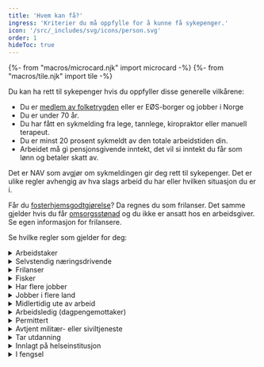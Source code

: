 ```yaml
---
title: 'Hvem kan få?'
ingress: 'Kriterier du må oppfylle for å kunne få sykepenger.'
icon: '/src/_includes/svg/icons/person.svg'
order: 1
hideToc: true
---
```

{%- from "macros/microcard.njk" import microcard -%}
{%- from "macros/tile.njk" import tile -%}


Du kan ha rett til sykepenger hvis du oppfyller disse generelle vilkårene:

* Du er [medlem av folketrygden](#) eller er EØS-borger og jobber i Norge
* Du er under 70 år.
* Du har fått en sykmelding fra lege, tannlege, kiropraktor eller manuell terapeut.
* Du er minst 20 prosent sykmeldt av den totale arbeidstiden din. 
* Arbeidet må gi pensjonsgivende inntekt, det vil si inntekt du får som lønn og betaler skatt av.

Det er NAV som avgjør om sykmeldingen gir deg rett til sykepenger. Det er ulike regler avhengig av hva slags arbeid du har eller hvilken situasjon du er i.

Får du [fosterhjemsgodtgjørelse](#)? Da regnes du som frilanser. Det samme gjelder hvis du får [omsorgsstønad](#) og du ikke er ansatt hos en arbeidsgiver. Se egen informasjon for frilansere.

Se hvilke regler som gjelder for deg:

<div class="mt-4 accordion">
  <details>
    <summary>Arbeidstaker</summary>
    {% prose "py-2 pl-5 -ml-5 -translate-x-px border-l-2 border-slate-400" %}
Du må ha jobbet i minst fire uker rett før du ble sykmeldt. For å få sykepenger fra NAV, må inntekten din per år, det vil si gjennomsnittsinntekten de siste tre månedene før du ble syk omgjort til årsinntekt være minst 59 310 kroner. Det tilsvarer femti prosent av grunnbeløpet i folketrygden (1/2 G). 

Det samme gjelder hvis du kombinerer arbeid med uføretrygd.

#### Hvis du er kronisk syk eller gravid

Har du en langvarig eller kronisk sykdom som kan føre til hyppige sykefravær? Eller er du sykmeldt på grunn av årsaker som henger sammen med graviditeten?

Vanligvis utbetaler arbeidsgiveren din sykepengene for de første 16 dagene du er syk. Dette kalles arbeidsgiverperioden.

Hvis du har hyppige og/eller uforutsigbare sykefravær, kan du eller arbeidsgiveren din søke om at NAV dekker sykepengene arbeidsgiveren har utbetalt i arbeidsgiverperioden.

{{ tile({ title: 'Kronisk syk eller gravid arbeidstaker', mark: 'bg-green-400', kicker: ['Tiltak'] }) }}

#### Hvis du er arbeidstaker på skip

Sykepenger for arbeidstakere på skip beregnes i hovedsak på samme måte som for arbeidstakere, men det er i tillegg noen særskilte regler for deg som jobber på skip i utenriksfart som er registrert i Norsk internasjonalt skipsregister (NIS).

* Du kan få sykepenger fra den dagen arbeidsgiveren din har fått beskjed om at du er syk, derfor må du gi beskjed til arbeidsgiveren din så snart som mulig. Du leverer enten [egenmelding](#) eller sykmelding. Hvis du er syk ut over egenmeldingsdagene, må du kontakte lege.
* Du kan få sykepenger hvis du er arbeidsufør som arbeidstaker på skip, selv om du er frisk nok til å jobbe i et annet yrke.
* Du har rett til sykepenger selv om du har vært i arbeid i mindre enn fire uker.
* Det har betydning for sykepengene hvilket flagg skipet seiler under når du blir sykmeldt. Les mer om sykepenger innenfor og utenfor EØS-området.
* Hvis du er ansatt på turistskip innen hotell- og restaurantvirksomhet, er du ikke medlem i folketrygden, og har dermed ikke rett til sykepenger.

#### Tilkallingsvikar

Du kan ha rett til sykepenger, men det avhenger blant annet på hvor mye og ofte du har jobbet før du ble sykmeldt.

Hvis du er tilkallingsvikar, er det viktig å avgjøre om

* du oppfyller kravet til opptjeningstid hvis du bare har jobbet noen vakter av og på i en periode.
* du kan sies å tape pensjonsgivende inntekt hvis du ikke har avtalt noen vakter med arbeidsgiveren din framover.

#### Hvis du er mellom 67 og 70 år

Du kan få sykepenger fra NAV i opptil 60 dager hvis gjennomsnittet av inntekten din de siste 3 månedene før du ble syk omgjort til årsinntekt overstiger 237 240 kroner (2 ganger grunnbeløpet i folketrygden). Dette gjelder hvis du er mellom 67 og 70 år, uavhengig av om du har tatt ut alderspensjon.

60-dagersregelen gjelder fra og med dagen etter du fylte 67 år og til og med dagen før du fyller 70 år. Hvis du har fylt 70 år, har du ikke rett til sykepenger.

#### Friskmelding til arbeidsformidling

Hvis alle muligheter for å komme tilbake til arbeidsplassen din er forsøkt, kan du få [sykepenger i inntil 12](#) uker mens du søker ny jobb.

{{ tile({ title: 'Friskmelding til arbeidsformidling', mark: 'bg-limegreen-400', kicker: ['Når du er syk'] }) }}

#### Dette gjør du når du blir syk

Du kan få sykepenger fra den dagen arbeidsgiveren din har fått beskjed om at du er syk, derfor må du gi beskjed til arbeidsgiveren din så snart som mulig. Du leverer enten egenmelding eller sykmelding.

Hvis du er syk lenger enn egenmeldingsdagene, må du kontakte lege.
    {% endprose %}
  </details>

  <details>
    <summary>Selvstendig næringsdrivende</summary>
    {% prose "py-2 pl-5 -ml-5 -translate-x-px border-l-2 border-slate-400" %}
Du har rett til sykepenger fra dag 17 av sykefraværet ditt, og du må ha jobbet i minst fire uker rett før du ble sykmeldt. 

Gjennomsnittet av årsinntekten din fastsatt for de 3 siste årene må være minst 59 310 kroner. Det tilsvarer femti prosent av grunnbeløpet i folketrygden (1/2 G).

Det samme gjelder hvis du kombinerer arbeid med uføretrygd.

#### Jordbruker eller reindriftsutøver

##### Hvem regnes som jordbruker?

Du regnes som jordbruker hvis skatteoppgjøret for det siste året viste at du hadde en nærings­inntekt fra jord‑ eller skogbruk på minst 8 000 kroner, og at det utgjorde minst 20 prosent av den samlede nettoinntekten din. Du regnes også som jordbruker hvis du kan dokumentere at du vil ha tilsvarende inntekt framover.

##### Hvem regnes som reindriftsutøver?

Du regnes som reindriftsutøver når du ifølge [lov om reindrift (Lovdata.no)](#) har rett til å utøve reindrift. For å dokumentere at du er omfattet av den kollektive forsikringen må reindriftsagronomen i beiteområdet ditt attesterer at du er registrert reindriftsutøver.

#### Hvis du er mellom 67 og 70 år

Du kan få sykepenger fra NAV i opptil 60 dager hvis gjennomsnittet av inntekten din de siste 3 månedene før du ble syk omgjort til årsinntekt overstiger 237 240 kroner (2 ganger grunnbeløpet i folketrygden). Dette gjelder hvis du er mellom 67 og 70 år, uavhengig av om du har tatt ut alderspensjon.

60-dagersregelen gjelder fra og med dagen etter du fylte 67 år og til og med dagen før du fyller 70 år. Hvis du har fylt 70 år, har du ikke rett til sykepenger.

#### Dette må du gjøre når du blir syk

De første 16 dagene telles fra du oppsøker lege eller NAV får melding om at du ikke kan jobbe. [Ta kontakt med oss](#).

Hvis du har tegnet forsikring, kan du få sykepenger de første 16 kalenderdagene, men da må du levere en sykmelding.

{{ tile({ title: 'Forsikring for jordbrukere og reindriftsutøvere', mark: 'bg-green-400', kicker: ['Forsikring'] }) }}
    {% endprose %}
  </details>

  <details>
    <summary>Frilanser</summary>
    {% prose "py-2 pl-5 -ml-5 -translate-x-px border-l-2 border-slate-400" %}
Du har rett til sykepenger fra dag 17 av sykefraværet ditt.

Inntekten din må være minst 59 310 kroner. Det tilsvarer femti prosent av grunnbeløpet i folketrygden (1/2 G).

Det samme gjelder hvis du kombinerer arbeid med uføretrygd.

#### Hvis du er mellom 67 og 70 år

Du kan få sykepenger fra NAV i opptil 60 dager hvis gjennomsnittet av inntekten din de siste 3 månedene før du ble syk omgjort til årsinntekt overstiger 237 240 kroner (2 ganger grunnbeløpet i folketrygden). Dette gjelder hvis du er mellom 67 og 70 år, uavhengig av om du har tatt ut alderspensjon.

60-dagersregelen gjelder fra og med dagen etter du fylte 67 år og til og med dagen før du fyller 70 år. Hvis du har fylt 70 år, har du ikke rett til sykepenger.

#### Dette må du gjøre når du blir syk

De første 16 dagene telles fra du oppsøker lege eller NAV får melding om at du ikke kan jobbe. [Ta kontakt med oss](#).

Hvis du har tegnet forsikring, kan du få sykepenger de første 16 kalenderdagene, men da må du levere en sykmelding.

{{ tile({ title: 'Forsikring for frilansere', mark: 'bg-green-400', kicker: ['Forsikring'] }) }}
    {% endprose %}
  </details>


  <details>
    <summary>Fisker</summary>
    {% prose "py-2 pl-5 -ml-5 -translate-x-px border-l-2 border-slate-400" %}
Sykepenger til deg som fisker beregnes  på samme måte som for arbeidstakere og/eller selvstendig  næringsdrivende, men det er noen særskilte regler for deg som er fisker på blad B i fiskermanntallet:

* Du har rett til sykepenger selv om du har vært i arbeid i mindre enn fire uker.
* Du har rett til sykepenger med full lønn opp til 6G fra første sykefraværsdag.

#### På lott eller hyre

Hvis du mottar lott, regnes du som selvstendig næringsdrivende, og du må sende inntektsskjema for selvstendig næringsdrivende til NAV.

Hvis du har hyre, regnes du som arbeidstaker.

#### Hvis du er mellom 67 og 70 år

Du kan få sykepenger fra NAV i opptil 60 dager hvis gjennomsnittet av inntekten din de siste 3 månedene før du ble syk omgjort til årsinntekt overstiger 237 240 kroner (2 ganger grunnbeløpet i folketrygden). Dette gjelder hvis du er mellom 67 og 70 år, uavhengig av om du har tatt ut alderspensjon.

60-dagersregelen gjelder fra og med dagen etter du fylte 67 år og til og med dagen før du fyller 70 år. Hvis du har fylt 70 år, har du ikke rett til sykepenger.
    {% endprose %}
  </details>
  


  <details>
    <summary>Har flere jobber</summary>
    {% prose "py-2 pl-5 -ml-5 -translate-x-px border-l-2 border-slate-400" %}
Hvis du er sykmeldt fra flere jobber, må du informere legen din om dette, slik at du får en sykmelding for hver jobb. Sykepengene blir beregnet ut fra inntekten fra alle jobbene dine.

For å få sykepenger fra NAV, må gjennomsnittet av den samlede inntekten din fra alle arbeidsforhold de tre siste månedene tilsvare en årsinntekt på minst 59 310 kroner. Det tilsvarer femti prosent av grunnbeløpet i folketrygden (1/2 G). 

Hvis du får [fosterhjemsgodtgjørelse](#) eller [omsorgsstønad](#) i kombinasjon med annen inntekt, blir det regnet som flere jobber.

Hvis du har inntekt både som frilanser og som arbeidstaker, utbetales sykepengene etter reglene for arbeidstakere.

#### Hvis du er mellom 67 og 70 år

Du kan få sykepenger fra NAV i opptil 60 dager hvis gjennomsnittet av inntekten din de siste 3 månedene før du ble syk omgjort til årsinntekt overstiger 237 240 kroner (2 ganger grunnbeløpet i folketrygden). Dette gjelder hvis du er mellom 67 og 70 år, uavhengig av om du har tatt ut alderspensjon.

60-dagersregelen gjelder fra og med dagen etter du fylte 67 år og til og med dagen før du fyller 70 år. Hvis du har fylt 70 år, har du ikke rett til sykepenger.
    {% endprose %}
  </details>

  <details>
    <summary>Jobber i flere land</summary>
    {% prose "py-2 pl-5 -ml-5 -translate-x-px border-l-2 border-slate-400" %}
Hvis du jobber i flere land, må NAV vurdere om du har rett til sykepenger etter norsk lov eller om du omfattes av andre lands lover. Denne vurderingen gjøres ut fra blant annet hvilket land du bor i, hva slags arbeid du utfører i hvilket land og i hvilket land arbeidsgiverne dine er registrert.

Noen ganger må vi kontakte andre lands trygdemyndigheter for å avklare dette. Du kan kun være omfattet av ett lands lover på det tidspunktet du ble syk.
    {% endprose %}
  </details>

  <details>
    <summary>Midlertidig ute av arbeid</summary>
    {% prose "py-2 pl-5 -ml-5 -translate-x-px border-l-2 border-slate-400" %}
Hadde du vært ute av inntektsgivende arbeid i mindre enn en måned da du ble syk? Du kan ha rett til sykepenger fra NAV hvis du oppfyller ett av disse kravene:

* Du er fremdeles ute av inntektsgivende arbeid
* Du har jobbet i mindre enn fire uker
* Du kan dokumentere at du har et inntektstap som minst tilsvarer 118 620 (1G). Det vil si grunnbeløpet i folketrygden (1G).

Perioder med disse ytelsene fra NAV regnes ikke som å være midlertidig ute av arbeid:

* Sykepenger
* Pleie-, opplærings- og omsorgspenger
* Foreldre- og svangerskapspenger

Hvis du har ulønnet permisjon etter foreldrepengeperioden kan du ha rett til sykepenger hvis du er så syk at du ikke kan ta deg av barnet. For å ha rett til sykepenger må du ha en avtale om å begynne å jobbe igjen etter permisjonen.

#### Hvis du er mellom 67 og 70 år

Du kan få sykepenger fra NAV i opptil 60 dager hvis gjennomsnittet av inntekten din de siste 3 månedene før du ble syk omgjort til årsinntekt overstiger 237 240 kroner (2 ganger grunnbeløpet i folketrygden). Dette gjelder hvis du er mellom 67 og 70 år, uavhengig av om du har tatt ut alderspensjon.

60-dagersregelen gjelder fra og med dagen etter du fylte 67 år og til og med dagen før du fyller 70 år. Hvis du har fylt 70 år, har du ikke rett til sykepenger.

#### Dette må du gjøre når du blir syk

Du må ha sykmelding fra den første dagen du blir syk.
    {% endprose %}
  </details>

  <details>
    <summary>Arbeidsledig (dagpengemottaker)</summary>
    {% prose "py-2 pl-5 -ml-5 -translate-x-px border-l-2 border-slate-400" %}
Hvis du blir sykmeldt mens du er arbeidsledig og mottar dagpenger, har du rett til sykepenger fra den første dagen du er sykmeldt. Du må ha mottatt dagpenger eller jobbet i minst fire uker til sammen for å ha rett til sykepenger.

#### Hvis du er 100 prosent sykmeldt

Hvis du blir sykmeldt mens du er arbeidsledig og mottar dagpenger, kan du ha rett til sykepenger fra den første dagen du er sykmeldt.

Når du er 100 prosent sykmeldt, får du ikke dagpenger. I stedet kan du få sykepenger, det samme beløpet som du har fått i dagpenger. Du må ha sykmelding fra legen fra første dag.

Er du bare delvis arbeidsledig? Be legen om å få to sykmeldinger – én som arbeidstaker og én som arbeidsledig. Vi trenger de to ulike søknadene for å beregne sykepengene dine riktig. Arbeidsgiveren din må sende oss inntektsmelding hvis du er sykmeldt lenger enn arbeidsgiverperioden.

Dette må du gjøre:

1. Du sender sykmeldingen til oss fra Ditt sykefravær på nav.no.
2. Den siste dagen i sykmeldingsperioden får du en SMS om at du kan fylle ut søknaden om sykepenger.
3. Send meldekort til og med den perioden du ble sykmeldt. Kryss «ja» på spørsmål 3 om sykdom, og kryss deretter av hvilke dager i perioden du har vært syk.
4. Når du blir friskmeldt, registrerer du deg som arbeidssøker og søker om dagpenger på nytt. Du får tidligst dagpenger fra når du har registrert deg og levert søknad. Hvis du får problemer med registreringen, kan du bruke [Skriv til oss](#).

[Her søker du om dagpenger](#)

#### Hvis du er delvis sykmeldt

Hvis du blir sykmeldt mens du er arbeidsledig og mottar dagpenger, kan du ha rett til sykepenger fra den første dagen du er sykmeldt.

For å få en kombinasjon av sykepenger og dagpenger, kan du ikke være mer enn 50 prosent sykmeldt.

Sykepengene beregnes ut fra hva du får i dagpenger. Hvis du er for eksempel sykmeldt 80 prosent, vil du få utbetalt 80 prosent av dagpengegrunnlaget.

Er du bare delvis arbeidsledig? Be legen om å få to sykmeldinger hvis du er sykmeldt både fra jobben din og fra å være arbeidssøker. De to sykmeldingene fører til hver sin søknad om sykepenger – én som sykmeldt som arbeidstaker og én som arbeidsledig. Vi trenger de to ulike søknadene for å beregne sykepengene dine riktig. Arbeidsgiveren din må sende oss inntektsmelding hvis du er sykmeldt lenger enn arbeidsgiverperioden.

Dette må du gjøre:

1. Du sender sykmeldingen til oss fra [Ditt sykefravær](#) på nav.no.
2. Send beskjed til oss om at du har blitt syk, slik at vi kan samordne dagpengene med sykepengene. Pass på å få med fra-dato og til-dato for sykmeldingen. [Send beskjed til NAV](#).
3. Den siste dagen i sykmeldingsperioden får du en SMS om at du kan fylle ut søknaden om sykepenger.
4. Send meldekort. Hvis du er sykmeldt 51 prosent eller mer, skal du krysse «ja» på spørsmål 3 om sykdom. Hvis du er 50 prosent sykmeldt eller mindre, skal du sende meldekort som vanlig mens du er sykmeldt. Kryss da «nei» på spørsmål 3 om sykdom.

Hvorfor skal du krysse «nei» på at du er syk i meldekortet når du er 50 prosent sykmeldt eller mindre?

Vi er enige i at det høres rart ut! Du blir trukket i dagpenger hvis du fører dager med sykdom på meldekortet. For å få de dagpengene du skal ha, må du derfor krysse «nei» på spørsmålet om at du er syk. Selv om du krysser «nei» forstår vi at du er sykmeldt ut fra sykmeldingen du har sendt oss.

#### Syk etter at du kom tilbake i jobb

NAV betaler sykepengene dine fra første dag hvis det har gått mindre enn 4 uker fra du begynte å jobbe igjen og til du ble syk. Hvis du blir syk senere enn 4 uker etter at du begynte å jobbe igjen, betaler arbeidsgiveren din de første 16 dagene av sykefraværet.

Dette må du gjøre:

1. Du sender sykmeldingen til oss fra [Ditt sykefravær](#) på nav.no.
2. Den siste dagen i sykmeldingsperioden får du en SMS om at du kan fylle ut søknaden om sykepenger.
3. Arbeidsgiveren din må sende en inntektsmelding som brukes til å beregne sykepengene dine.  

    {% endprose %}
  </details>

  <details>
    <summary>Permittert</summary>
    {% prose "py-2 pl-5 -ml-5 -translate-x-px border-l-2 border-slate-400"  %}
Hvis du blir sykmeldt mens du er permittert og mottar dagpenger, har du rett til sykepenger fra den første dagen du er sykmeldt. Du må ha mottatt dagpenger eller jobbet i minst fire uker for å ha rett til sykepenger.

#### Hvis du er 100 prosent sykmeldt

Når du er 100 prosent sykmeldt, får du ikke dagpenger. I stedet kan du få sykepenger, det samme beløpet som du har fått i dagpenger. Du må ha sykmelding fra legen fra første dag.

Er du bare delvis permittert? Be legen om å få to sykmeldinger hvis du er sykmeldt både fra jobben din og fra å være arbeidssøker – én som sykmeldt fra jobben din og én som permittert. Vi trenger de to ulike søknadene for å beregne sykepengene dine riktig. Arbeidsgiveren din må sende oss inntektsmelding hvis du er sykmeldt fra den delen du skulle ha vært på jobb.

Dette må du gjøre:

1. Du sender sykmeldingen til oss fra [Ditt sykefravær](#) på nav.no.
2. Den siste dagen i sykmeldingsperioden får du en SMS om at du kan fylle ut søknaden om sykepenger.
3. Send meldekort til og med den perioden du ble sykmeldt. Kryss «ja» på spørsmål 3 om sykdom, og kryss deretter av hvilke dager i perioden du har vært syk.

#### Hvis du er delvis sykmeldt

For å få en kombinasjon av sykepenger og dagpenger, kan du ikke være mer enn 50 prosent sykmeldt.

Sykepengene beregnes ut fra hva du får i dagpenger. Hvis du er for eksempel sykmeldt 80 prosent, vil du få utbetalt 80 prosent av dagpengegrunnlaget.

Er du bare delvis permittert? Be legen om å få to sykmeldinger hvis du er sykmeldt både fra jobben din og fra å være arbeidssøker. De to sykmeldingene fører til hver sin søknad om sykepenger – én som sykmeldt som arbeidstaker og én som permittert. Vi trenger de to ulike søknadene for å beregne sykepengene dine riktig. Arbeidsgiveren din må sende oss inntektsmelding hvis du er sykmeldt fra den delen du skulle ha vært på jobb.

Dette må du gjøre:

1. Du sender sykmeldingen til oss fra [Ditt sykefravær](#) på nav.no.
2. Send beskjed til oss om at du har blitt syk, slik at vi kan samordne dagpengene med sykepengene. Pass på å få med fra-dato og til-dato for sykmeldingen. [Send beskjed til NAV](#).
3. Den siste dagen i sykmeldingsperioden får du en SMS om at du kan fylle ut søknaden om sykepenger.
4. Send meldekort. Hvis du er sykmeldt 51 prosent eller mer skal du krysse «ja» på spørsmål 3 om sykdom. Hvis du er 50 prosent sykmeldt eller mindre skal du sende meldekort som vanlig mens du er sykmeldt. Kryss da «nei» på spørsmål 3 om sykdom.

Hvorfor skal du krysse «nei» på at du er syk i meldekortet når du er 50 prosent sykmeldt eller mindre? 

Vi er enige i at det høres rart ut! Du blir trukket i dagpenger hvis du fører dager med sykdom på meldekortet. For å få de dagpengene du skal ha, må du derfor krysse «nei» på spørsmålet om at du er syk. Selv om du krysser «nei» forstår vi at du er sykmeldt ut fra sykmeldingen du har sendt oss.

#### Syk etter at du kom tilbake i jobb

NAV betaler sykepengene dine fra første dag hvis det har gått mindre enn 4 uker fra du begynte å jobbe igjen og til du ble syk. Hvis du blir syk senere enn 4 uker etter at du begynte å jobbe igjen, betaler arbeidsgiveren din de første 16 dagene av sykefraværet.

Dette må du gjøre:

1. Du sender sykmeldingen til oss fra Ditt sykefravær på nav.no.
2. Den siste dagen i sykmeldingsperioden får du en SMS om at du kan fylle ut søknaden om sykepenger.
3. Arbeidsgiveren din må sende en inntektsmelding som brukes til å beregne sykepengene dine.
    {% endprose %}
  </details>

  <details>
    <summary>Avtjent militær- eller siviltjeneste</summary>
    {% prose "py-2 pl-5 -ml-5 -translate-x-px border-l-2 border-slate-400"  %}
Hvis du har avtjent militær- eller siviltjeneste, har du rett til sykepenger fra den første dagen du begynner å jobbe.

* Du har rett til sykepenger selv om du har vært i tjenesten i mindre enn fire uker.
* Det er ikke noe krav til minsteinntekt for å få sykepenger.
* Du får sykepenger hvis du ikke kan jobbe fordi du er syk eller ble skadet mens du avtjener verneplikt.
* Du får sykepenger fra og med dagen etter du har avsluttet verneplikten (dimittert).

Ordningen omfatter også

* de som har utført verneplikt i Heimevernet
* de som har utført verneplikt i militære skoler
* de som har utført verneplikt i reservepolitiet
* de som er fritatt for militærtjeneste og er overført til sivilt arbeid

#### Dette må du gjøre når du blir syk

Du kan få sykepenger fra den dagen arbeidsgiveren din har fått beskjed om at du er syk, derfor må du gi beskjed til arbeidsgiveren din så snart som mulig. Du leverer enten egenmelding eller sykmelding.

Hvis du er syk lenger enn egenmeldingsdagene, må du kontakte lege.
    {% endprose %}
  </details>

  <details>
    <summary>Tar utdanning</summary>
    {% prose "py-2 pl-5 -ml-5 -translate-x-px border-l-2 border-slate-400"  %}
I utgangspunktet får du ikke sykepenger mens du tar utdanning. Hvis du klarer å studere på heltid, går NAV ut fra at du også kan arbeide, men vi vil vurdere dette individuelt ut fra situasjonen din når du ble sykmeldt.

Er du sykmeldt fra en deltidsjobb, men klarer likevel å fortsette studiene? Da kan du få sykepenger basert på inntekten din hvis du har kombinert jobb og studier over et visst tidsrom.
    {% endprose %}
  </details>

  <details>
    <summary>Innlagt på helseinstitusjon</summary>
    {% prose "py-2 pl-5 -ml-5 -translate-x-px border-l-2 border-slate-400"  %}
Når du er innlagt på sykehus eller andre helseinstitusjoner, kan du få sykepenger.

Du får sykepenger for måneden du er innlagt og de tre påfølgende månedene. Deretter blir sykepengene redusert med 50 prosent, men skal likevel ikke være lavere enn et sykepengegrunnlag på 50 prosent av grunnbeløpet.

Hvis du fortsatt har faste og nødvendige utgifter til bolig eller forsørgingsansvar, kan du likevel få utbetalt sykepengene uten reduksjon.
    {% endprose %}
  </details>

  <details>
    <summary>I fengsel</summary>
    {% prose "py-2 pl-5 -ml-5 -translate-x-px border-l-2 border-slate-400"  %}
Du har ikke rett til sykepenger når du sitter i varetekt, soner straff eller har en særreaksjon i en av kriminalomsorgens anstalter eller tilsvarende anstalt i utlandet.

Du kan ha rett til sykepenger hvis du jobber for en arbeidsgiver utenfor fengselet mens du soner straff.
    {% endprose %}
  </details>
</div>

